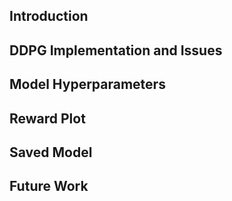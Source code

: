 ## Introduction
## DDPG Implementation and Issues
## Model Hyperparameters
## Reward Plot
## Saved Model
## Future Work
